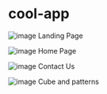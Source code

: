# cool-app

![image](https://user-images.githubusercontent.com/118845848/221862912-ab61cf6c-d0bf-4654-bc5a-2001e094c133.png)
Landing Page

![image](https://user-images.githubusercontent.com/118845848/221862680-46ef6b34-85c6-4cda-98a6-c3271750a748.png)
Home Page

![image](https://user-images.githubusercontent.com/118845848/221863011-2a0a45d9-a3fe-4a0d-acfd-06d9a3d0f74e.png)
Contact Us

![image](https://user-images.githubusercontent.com/118845848/221863189-c467949a-6ff5-4b2e-9410-2f26388102b0.png)
Cube and patterns
